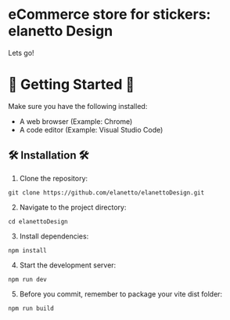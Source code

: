 # eCommerce store for stickers: elanetto Design
Lets go!

# 🌟 Getting Started 🌟
Make sure you have the following installed:

- A web browser (Example: Chrome)
- A code editor (Example: Visual Studio Code)

##  🛠️ Installation 🛠️
1. Clone the repository:
```<language>
git clone https://github.com/elanetto/elanettoDesign.git
```

2. Navigate to the project directory:
```<language>
cd elanettoDesign
```

3. Install dependencies:
```<language>
npm install
```

4. Start the development server:
```<language>
npm run dev
```

5. Before you commit, remember to package your vite dist folder:
```<language>
npm run build
```

